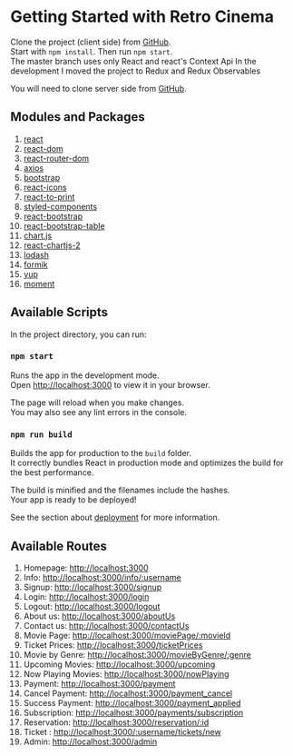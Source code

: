 # Getting Started with Retro Cinema

Clone the project (client side) from [GitHub](https://github.com/thTs0ustas/groupProjectTeam2s-client.git).\
Start with `npm install`.
Then run `npm start`.\
The master branch uses only React and react's Context Api
In the development I moved the project to Redux and Redux Observables

You will need to clone server side from [GitHub](https://github.com/thTs0ustas/groupProjectTeam2s.git).

## Modules and Packages

1. [react](https://reactjs.org/)
2. [react-dom](https://reactjs.org/docs/hello-world.html)
3. [react-router-dom](https://reacttraining.com/react-router/web/api/BrowserRouter)
4. [axios](http://www.axios-js.com/)
5. [bootstrap](https://getbootstrap.com/)
6. [react-icons](https://react-icons.netlify.com/)
7. [react-to-print](https://www.npmjs.com/package/react-to-print)
8. [styled-components](https://www.styled-components.com/)
9. [react-bootstrap](https://react-bootstrap.github.io/react-bootstrap/getting-started/introduction)
10. [react-bootstrap-table](https://react-bootstrap-table.github.io/react-bootstrap-table2/docs/getting-started.html)
11. [chart.js](https://www.chartjs.org/docs/latest/)
12. [react-chartjs-2](https://www.npmjs.com/package/react-chartjs-2)
13. [lodash](https://lodash.com/)
14. [formik](https://jaredpalmer.com/formik/)
15. [yup](https://yup.js/)
16. [moment](https://momentjs.com/)


## Available Scripts

In the project directory, you can run:

### `npm start`

Runs the app in the development mode.\
Open [http://localhost:3000](http://localhost:3000) to view it in your browser.

The page will reload when you make changes.\
You may also see any lint errors in the console.

### `npm run build`

Builds the app for production to the `build` folder.\
It correctly bundles React in production mode and optimizes the build for the best performance.

The build is minified and the filenames include the hashes.\
Your app is ready to be deployed!

See the section about [deployment](https://facebook.github.io/create-react-app/docs/deployment) for more information.


## Available Routes

1. Homepage: [http://localhost:3000](http://localhost:3000)
2. Info: [http://localhost:3000/info/:username](http://localhost:3000/info/:username)
3. Signup: [http://localhost:3000/signup](http://localhost:3000/signup)
4. Login: [http://localhost:3000/login](http://localhost:3000/login)
5. Logout: [http://localhost:3000/logout](http://localhost:3000/logout)
6. About us: [http://localhost:3000/aboutUs](http://localhost:3000/aboutUs)
7. Contact us: [http://localhost:3000/contactUs](http://localhost:3000/contactUs)
8. Movie Page: [http://localhost:3000/moviePage/:movieId](http://localhost:3000/moviePage/:movieId)
9. Ticket Prices: [http://localhost:3000/ticketPrices](http://localhost:3000/ticketPrices)
10. Movie by Genre: [http://localhost:3000/movieByGenre/:genre](http://localhost:3000/movieByGenre/:genre)
11. Upcoming Movies: [http://localhost:3000/upcoming](http://localhost:3000/upcoming)
12. Now Playing Movies: [http://localhost:3000/nowPlaying](http://localhost:3000/nowPlaying)
13. Payment: [http://localhost:3000/payment](http://localhost:3000/payment)
14. Cancel Payment: [http://localhost:3000/payment_cancel](http://localhost:3000/payment_cancel)
15. Success Payment: [http://localhost:3000/payment_applied](http://localhost:3000/payment_applied)
16. Subscription: [http://localhost:3000/payments/subscription](http://localhost:3000/payments/subscription)
17. Reservation: [http://localhost:3000/reservation/:id](http://localhost:3000/reservation/:id)
18. Ticket : [http://localhost:3000/:username/tickets/new](http://localhost:3000/:username/tickets/new)
19. Admin: [http://localhost:3000/admin](http://localhost:3000/admin)
